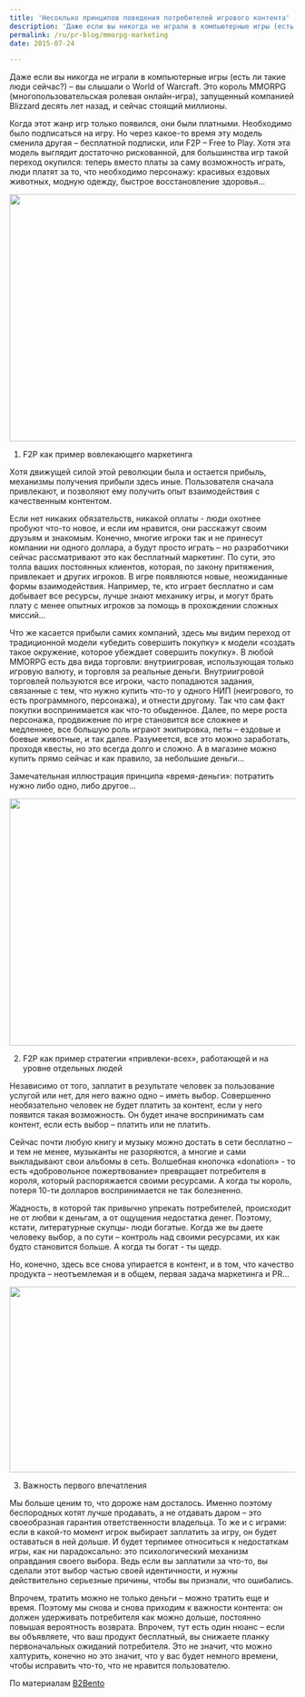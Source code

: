 ```yaml
---
title: 'Несоклько принципов поведения потребителей игрового контента'
description: 'Даже если вы никогда не играли в компьютерные игры (есть ли такие люди сейчас?) – вы слышали о World of Warcraft. Это король MMORPG (многопользовательская ролевая онлайн-игра), запущенный компанией Blizzard десять лет назад, и сейчас стоящий миллионы.'
permalink: /ru/pr-blog/mmorpg-marketing
date: 2015-07-24

---
```


Даже если вы никогда не играли в компьютерные игры (есть ли такие люди сейчас?) – вы слышали о World of Warcraft.  Это король MMORPG  (многопользовательская ролевая онлайн-игра), запущенный компанией Blizzard десять лет назад, и сейчас стоящий миллионы.

Когда этот жанр игр только появился, они были платными. Необходимо было подписаться на игру. Но через какое-то время эту модель сменила другая – бесплатной подписки, или F2P – Free to Play. Хотя эта модель выглядит достаточно рискованной, для большинства игр такой переход окупился: теперь вместо платы за саму возможность играть, люди платят за то, что необходимо персонажу: красивых ездовых животных, модную одежду, быстрое восстановление здоровья…

<img src="{{ site.assets }}/upload/78857380.jpg" alt="" class="post__img" width="580" height="435">

1. F2P как пример вовлекающего маркетинга

Хотя движущей силой этой революции была и остается прибыль, механизмы получения прибыли здесь иные. Пользователя сначала привлекают, и позволяют ему получить опыт взаимодействия с качественным контентом.

Если нет никаких обязательств, никакой оплаты  - люди охотнее пробуют что-то новое, и если им нравится, они  расскажут своим друзьям и знакомым. Конечно, многие игроки так и не принесут компании ни одного доллара, а будут просто играть – но разработчики сейчас рассматривают это как бесплатный маркетинг. По сути, это толпа ваших постоянных клиентов, которая, по закону притяжения, привлекает и других игроков. В игре появляются новые, неожиданные формы взаимодействия. Например, те, кто играет бесплатно и сам добывает все ресурсы, лучше знают механику игры, и могут брать плату с менее опытных игроков за помощь в прохождении сложных миссий…

Что же касается прибыли самих компаний, здесь мы видим переход от традиционной модели «убедить совершить покупку» к модели «создать такое окружение, которое убеждает совершить покупку». В любой MMORPG есть два вида торговли: внутриигровая, использующая только игровую валюту, и торговля за реальные деньги. Внутриигровой торговлей пользуются все игроки, часто попадаются задания, связанные с тем, что нужно купить что-то у одного НИП (неигрового, то есть программного, персонажа), и отнести другому. Так что сам факт покупки воспринимается как что-то обыденное. Далее, по мере роста персонажа, продвижение по игре становится все сложнее и медленнее, все большую роль играют экипировка, петы – ездовые и боевые животные, и так далее. Разумеется, все это можно заработать, проходя квесты, но это всегда долго и сложно. А в магазине можно купить прямо сейчас и как правило, за небольшие деньги…

Замечательная иллюстрация принципа «время-деньги»: потратить нужно либо одно, либо другое…

<img src="{{ site.assets }}/upload/75249236.jpg" alt="" class="post__img" width="580" height="435">

2. F2P как пример стратегии «привлеки-всех», работающей и на уровне отдельных людей

Независимо от того, заплатит в результате человек за пользование услугой или нет, для него важно одно – иметь выбор. Совершенно необязательно человек не будет платить за контент, если у него появится такая возможность. Он будет иначе воспринимать сам контент, если  есть выбор – платить или не платить.

Сейчас почти любую книгу и музыку можно достать в сети бесплатно – и тем не менее, музыканты не разоряются, а многие и сами выкладывают свои альбомы в сеть. Волшебная кнопочка «donation» - то есть «добровольное пожертвование» превращает потребителя в короля, который распоряжается своими ресурсами. А когда ты король, потеря 10-ти долларов воспринимается не так болезненно.

Жадность, в которой так привычно упрекать потребителей, происходит не от любви к деньгам, а от ощущения недостатка денег. Поэтому, кстати,  литературные скупцы-  люди богатые. Когда же вы даете человеку выбор, а по сути – контроль над своими ресурсами, их как будто становится больше. А когда ты богат  - ты щедр.

Но, конечно, здесь все снова упирается в контент, и в том, что качество продукта – неотъемлемая и в общем, первая задача маркетинга и PR…

<img src="{{ site.assets }}/upload/78760958.jpg" alt="" class="post__img" width="580" height="327">

3. Важность первого впечатления

Мы больше ценим то, что дороже нам досталось. Именно поэтому беспородных котят лучше продавать, а не отдавать даром – это своеобразная гарантия ответственности владельца. То же и с играми: если в какой-то момент игрок выбирает заплатить за игру, он будет оставаться в ней дольше. И будет терпимее  относиться к недостаткам игры, как ни парадоксально: это психологический механизм оправдания своего выбора. Ведь если вы заплатили за что-то, вы сделали этот выбор частью своей идентичности, и нужны действительно серьезные причины, чтобы вы признали, что ошибались.

Впрочем, тратить можно не только деньги – можно тратить еще и время. Поэтому мы снова и снова приходим к важности контента: он должен удерживать потребителя как можно дольше, постоянно повышая вероятность возврата. Впрочем, тут есть один нюанс – если вы объявляете, что ваш продукт бесплатный, вы снижаете планку первоначальных ожиданий потребителя. Это не значит, что можно халтурить, конечно но это значит, что у вас будет немного времени, чтобы исправить что-то, что не нравится пользователю.

По материалам <a href="http://www.b2bento.com/2013/09/3-marketing-lessons-from-the-mmo-gaming-world/">B2Bento</a>

